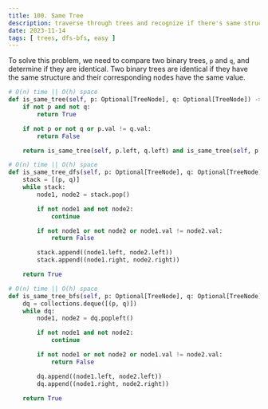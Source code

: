 ```yaml
---
title: 100. Same Tree
description: traverse through trees and recognize if there's same structure and val
date: 2023-11-14
tags: [ trees, dfs-bfs, easy ] 
---
```


To solve this problem, we need to compare two binary trees, `p` and `q`, and determine if they are identical.
Two binary trees are identical if they have the same structure and their corresponding nodes have the same value.

```python
# O(n) time || O(h) space
def is_same_tree(self, p: Optional[TreeNode], q: Optional[TreeNode]) -> bool:
    if not p and not q:
        return True

    if not p or not q or p.val != q.val:
        return False

    return is_same_tree(self, p.left, q.left) and is_same_tree(self, p.right, q.right)
```

```python
# O(n) time || O(h) space
def is_same_tree_dfs(self, p: Optional[TreeNode], q: Optional[TreeNode]) -> bool:
    stack = [(p, q)]
    while stack:
        node1, node2 = stack.pop()

        if not node1 and not node2:
            continue

        if not node1 or not node2 or node1.val != node2.val:
            return False

        stack.append((node1.left, node2.left))
        stack.append((node1.right, node2.right))

    return True
```

```python
# O(n) time || O(h) space
def is_same_tree_bfs(self, p: Optional[TreeNode], q: Optional[TreeNode]) -> bool:
    dq = collections.deque([(p, q)])
    while dq:
        node1, node2 = dq.popleft()

        if not node1 and not node2:
            continue

        if not node1 or not node2 or node1.val != node2.val:
            return False

        dq.append((node1.left, node2.left))
        dq.append((node1.right, node2.right))

    return True
```
